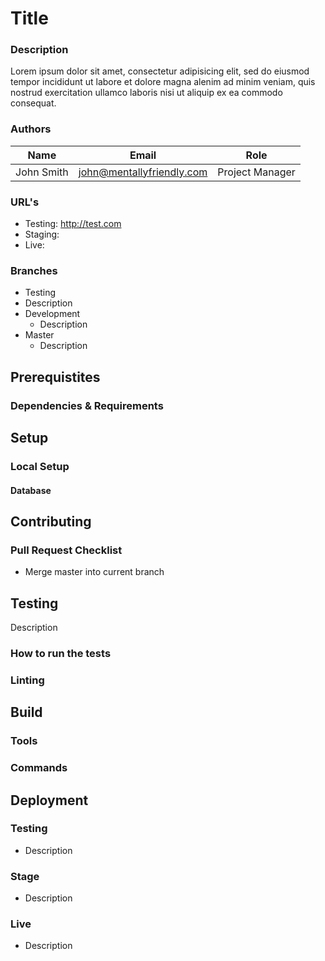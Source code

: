 # Title

### Description
Lorem ipsum dolor sit amet, consectetur adipisicing elit, sed do eiusmod tempor incididunt ut labore et dolore magna alenim ad minim veniam, quis nostrud exercitation ullamco laboris nisi ut aliquip ex ea commodo consequat.

### Authors
Name | Email | Role
--- | --- | ---
John Smith | [john@mentallyfriendly.com](mailto:john@mentallyfriendly.com) | Project Manager

### URL's
* Testing: http://test.com
* Staging:
* Live:

### Branches
* Testing
 * Description
* Development
  * Description
* Master
  * Description


## Prerequistites
### Dependencies & Requirements


## Setup
### Local Setup

#### Database


## Contributing
### Pull Request Checklist
* Merge master into current branch


## Testing
Description

### How to run the tests

### Linting


## Build
### Tools

### Commands


## Deployment

### Testing
  * Description

### Stage
  * Description

### Live
  * Description
